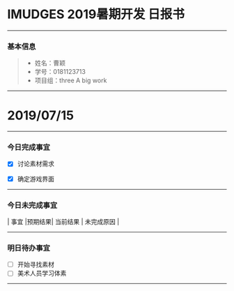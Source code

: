 # IMUDGES 2019暑期开发 日报书
-------


### 基本信息
> * 姓名：曹颖
> * 学号：0181123713
> * 项目组：three A big work

-------


# 2019/07/15

-------

### 今日完成事宜
- [x]  讨论素材需求
- [x]  确定游戏界面


-----
### 今日未完成事宜


| 事宜     |预期结果| 当前结果  | 未完成原因   | 




------
### 明日待办事宜
- [ ] 开始寻找素材
- [ ] 美术人员学习体素
-------
